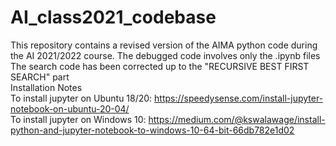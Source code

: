 # AI_class2021_codebase
This repository contains a revised version of the AIMA python code during the AI 2021/2022 course. The debugged code involves only the .ipynb files
The search code has been corrected up to the "RECURSIVE BEST FIRST SEARCH" part <br>
Installation Notes <br>
To install jupyter on Ubuntu 18/20: https://speedysense.com/install-jupyter-notebook-on-ubuntu-20-04/ <br>
To install jupyter on Windows 10: https://medium.com/@kswalawage/install-python-and-jupyter-notebook-to-windows-10-64-bit-66db782e1d02
